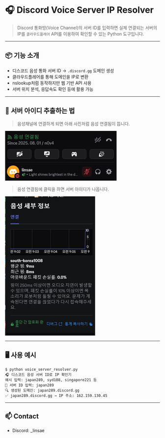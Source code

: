 # 🎧 Discord Voice Server IP Resolver

> Discord 통화방(Voice Channel)의 서버 ID를 입력하면 실제 연결되는 서버의 IP를 `클라우드플레어` API를 이용하여 확인할 수 있는 Python 도구입니다.

---

## 📦 기능 소개

- 디스코드 음성 통화 서버 ID → `.discord.gg` 도메인 생성
- 클라우드플레어를 통해 도메인을 IP로 변환
- nslookup처럼 동작하지만 웹 기반 API 사용
- 서버 위치 분석, 응답속도 확인 등에 활용 가능

---

## 🔎 서버 아이디 추출하는 법

> 음성채널에 연결하게 되면 아래 사진처럼 음성 연결됨이 뜹니다.

![사진](https://raw.githubusercontent.com/linsae123/discord-voice-server-ip/main/assets/screen.png)

> 음성 연결됨에 클릭을 하면 서버 아이디가 나옵니다.

![사진](https://raw.githubusercontent.com/linsae123/discord-voice-server-ip/main/assets/screen2.png)

---

## 🖥️ 사용 예시

```bash
$ python voice_server_resolver.py
🎧 디스코드 음성 서버 ID로 IP 확인기
예시 입력: japan289, syd108, singapore221 등
🔧 서버 ID 입력: japan289
🔍 생성된 도메인: japan289.discord.gg
✅ japan289.discord.gg → IP 주소: 162.159.130.45
```

---

## 📫 Contact
- Discord: _linsae